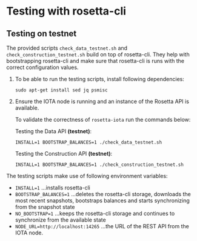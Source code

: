 # Testing with rosetta-cli

## Testing on testnet

The provided scripts `check_data_testnet.sh` and `check_construction_testnet.sh` build on top of rosetta-cli. They help with bootstrapping rosetta-cli and make sure that rosetta-cli is runs with the correct configuration values.

1) To be able to run the testing scripts, install following dependencies:
    ```
    sudo apt-get install sed jq psmisc
    ```

2) Ensure the IOTA node is running and an instance of the Rosetta API is available.

    To validate the correctness of `rosetta-iota` run the commands below:

    Testing the Data API **(testnet)**:
    ```
    INSTALL=1 BOOTSTRAP_BALANCES=1 ./check_data_testnet.sh
    ```

    Testing the Construction API **(testnet)**:
    ```
    INSTALL=1 BOOTSTRAP_BALANCES=1 ./check_construction_testnet.sh
    ```
The testing scripts make use of following environment variables:
- `INSTALL=1` ...installs rosetta-cli
- `BOOTSTRAP_BALANCES=1` ...deletes the rosetta-cli storage, downloads the most recent snapshots, bootstraps balances and starts synchronizing from the snapshot state
- `NO_BOOTSTRAP=1` ...keeps the rosetta-cli storage and continues to synchronize from the available state
- `NODE_URL=http://localhost:14265` ...the URL of the REST API from the IOTA node.  